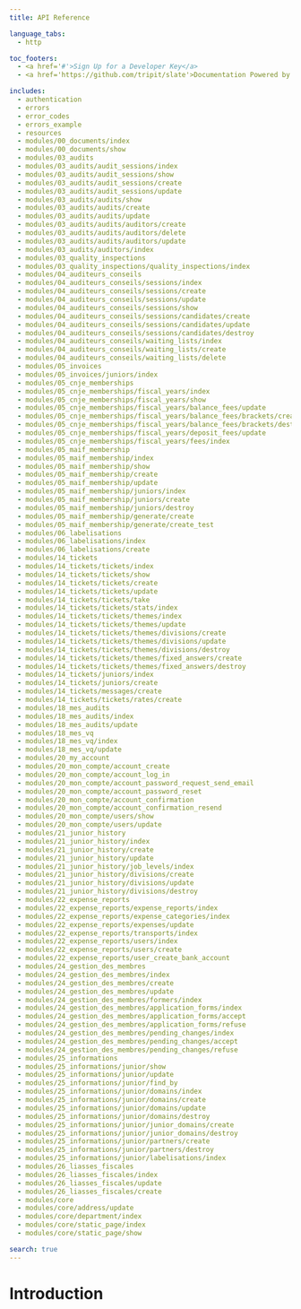 ```yaml
---
title: API Reference

language_tabs:
  - http

toc_footers:
  - <a href='#'>Sign Up for a Developer Key</a>
  - <a href='https://github.com/tripit/slate'>Documentation Powered by Slate</a>

includes:
  - authentication
  - errors
  - error_codes
  - errors_example
  - resources
  - modules/00_documents/index
  - modules/00_documents/show
  - modules/03_audits
  - modules/03_audits/audit_sessions/index
  - modules/03_audits/audit_sessions/show
  - modules/03_audits/audit_sessions/create
  - modules/03_audits/audit_sessions/update
  - modules/03_audits/audits/show
  - modules/03_audits/audits/create
  - modules/03_audits/audits/update
  - modules/03_audits/audits/auditors/create
  - modules/03_audits/audits/auditors/delete
  - modules/03_audits/audits/auditors/update
  - modules/03_audits/auditors/index
  - modules/03_quality_inspections
  - modules/03_quality_inspections/quality_inspections/index
  - modules/04_auditeurs_conseils
  - modules/04_auditeurs_conseils/sessions/index
  - modules/04_auditeurs_conseils/sessions/create
  - modules/04_auditeurs_conseils/sessions/update
  - modules/04_auditeurs_conseils/sessions/show
  - modules/04_auditeurs_conseils/sessions/candidates/create
  - modules/04_auditeurs_conseils/sessions/candidates/update
  - modules/04_auditeurs_conseils/sessions/candidates/destroy
  - modules/04_auditeurs_conseils/waiting_lists/index
  - modules/04_auditeurs_conseils/waiting_lists/create
  - modules/04_auditeurs_conseils/waiting_lists/delete
  - modules/05_invoices
  - modules/05_invoices/juniors/index  
  - modules/05_cnje_memberships
  - modules/05_cnje_memberships/fiscal_years/index
  - modules/05_cnje_memberships/fiscal_years/show
  - modules/05_cnje_memberships/fiscal_years/balance_fees/update
  - modules/05_cnje_memberships/fiscal_years/balance_fees/brackets/create
  - modules/05_cnje_memberships/fiscal_years/balance_fees/brackets/destroy
  - modules/05_cnje_memberships/fiscal_years/deposit_fees/update
  - modules/05_cnje_memberships/fiscal_years/fees/index
  - modules/05_maif_membership
  - modules/05_maif_membership/index
  - modules/05_maif_membership/show
  - modules/05_maif_membership/create
  - modules/05_maif_membership/update
  - modules/05_maif_membership/juniors/index
  - modules/05_maif_membership/juniors/create
  - modules/05_maif_membership/juniors/destroy
  - modules/05_maif_membership/generate/create
  - modules/05_maif_membership/generate/create_test
  - modules/06_labelisations
  - modules/06_labelisations/index
  - modules/06_labelisations/create
  - modules/14_tickets
  - modules/14_tickets/tickets/index
  - modules/14_tickets/tickets/show
  - modules/14_tickets/tickets/create
  - modules/14_tickets/tickets/update
  - modules/14_tickets/tickets/take
  - modules/14_tickets/tickets/stats/index
  - modules/14_tickets/tickets/themes/index
  - modules/14_tickets/tickets/themes/update
  - modules/14_tickets/tickets/themes/divisions/create
  - modules/14_tickets/tickets/themes/divisions/update
  - modules/14_tickets/tickets/themes/divisions/destroy
  - modules/14_tickets/tickets/themes/fixed_answers/create
  - modules/14_tickets/tickets/themes/fixed_answers/destroy
  - modules/14_tickets/juniors/index
  - modules/14_tickets/juniors/create
  - modules/14_tickets/messages/create
  - modules/14_tickets/tickets/rates/create
  - modules/18_mes_audits
  - modules/18_mes_audits/index
  - modules/18_mes_audits/update
  - modules/18_mes_vq
  - modules/18_mes_vq/index
  - modules/18_mes_vq/update
  - modules/20_my_account
  - modules/20_mon_compte/account_create
  - modules/20_mon_compte/account_log_in
  - modules/20_mon_compte/account_password_request_send_email
  - modules/20_mon_compte/account_password_reset
  - modules/20_mon_compte/account_confirmation
  - modules/20_mon_compte/account_confirmation_resend
  - modules/20_mon_compte/users/show
  - modules/20_mon_compte/users/update
  - modules/21_junior_history
  - modules/21_junior_history/index
  - modules/21_junior_history/create
  - modules/21_junior_history/update
  - modules/21_junior_history/job_levels/index
  - modules/21_junior_history/divisions/create
  - modules/21_junior_history/divisions/update
  - modules/21_junior_history/divisions/destroy
  - modules/22_expense_reports
  - modules/22_expense_reports/expense_reports/index
  - modules/22_expense_reports/expense_categories/index
  - modules/22_expense_reports/expenses/update
  - modules/22_expense_reports/transports/index
  - modules/22_expense_reports/users/index
  - modules/22_expense_reports/users/create
  - modules/22_expense_reports/user_create_bank_account
  - modules/24_gestion_des_membres
  - modules/24_gestion_des_membres/index
  - modules/24_gestion_des_membres/create
  - modules/24_gestion_des_membres/update
  - modules/24_gestion_des_membres/formers/index
  - modules/24_gestion_des_membres/application_forms/index
  - modules/24_gestion_des_membres/application_forms/accept
  - modules/24_gestion_des_membres/application_forms/refuse
  - modules/24_gestion_des_membres/pending_changes/index
  - modules/24_gestion_des_membres/pending_changes/accept
  - modules/24_gestion_des_membres/pending_changes/refuse
  - modules/25_informations
  - modules/25_informations/junior/show
  - modules/25_informations/junior/update
  - modules/25_informations/junior/find_by
  - modules/25_informations/junior/domains/index
  - modules/25_informations/junior/domains/create
  - modules/25_informations/junior/domains/update
  - modules/25_informations/junior/domains/destroy
  - modules/25_informations/junior/junior_domains/create
  - modules/25_informations/junior/junior_domains/destroy
  - modules/25_informations/junior/partners/create
  - modules/25_informations/junior/partners/destroy
  - modules/25_informations/junior/labelisations/index
  - modules/26_liasses_fiscales
  - modules/26_liasses_fiscales/index
  - modules/26_liasses_fiscales/update
  - modules/26_liasses_fiscales/create
  - modules/core
  - modules/core/address/update
  - modules/core/department/index
  - modules/core/static_page/index
  - modules/core/static_page/show

search: true
---
```


# Introduction
